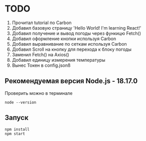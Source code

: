 # TODO
1.  Прочитал tutorial по Carbon 
2.  Добавил базовую страницу 'Hello World! I'm learning React!'
3.  Добавил получение и вывод погоды через функицю Fetch()
4.  Добавил оформление кнопки используя Carbon
5.  Добавил выравнивание по сеткам используя Carbon
6.  Добавил Scroll на кнопку для перехода к блоку погоды
7.  Заменил Fetch() на Axios()
8.  Добавил единицу измерения температуры
9.  Вынес Токен в config.jsonß

## Рекомендуемая версия Node.js - 18.17.0
Проверить можно в терминале
```
node --version 
```
## Запуск
```
npm install 
npm start 
```
